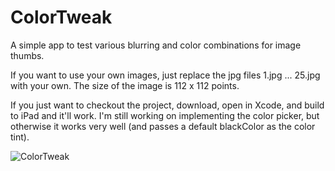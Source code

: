 ColorTweak
==========

A simple app to test various blurring and color combinations for image thumbs. 

If you want to use your own images, just replace the jpg files 1.jpg ... 25.jpg with your own. The size of the image is 112 x 112 points.

If you just want to checkout the project, download, open in Xcode, and build to iPad and it'll work. I'm still working on implementing the color picker, but otherwise it works very well (and passes a default blackColor as the color tint).

![ColorTweak](http://d13yacurqjgara.cloudfront.net/users/438/screenshots/1370020/dribbble.png)
